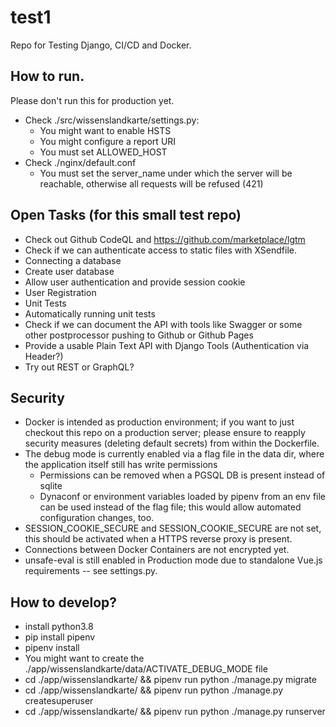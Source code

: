 # test1
Repo for Testing Django, CI/CD and Docker.

## How to run.
Please don't run this for production yet.

* Check ./src/wissenslandkarte/settings.py:
  * You might want to enable HSTS
  * You might configure a report URI
  * You must set ALLOWED_HOST
* Check ./nginx/default.conf
  * You must set the server_name under which the server will be reachable, otherwise all requests will be refused (421) 
## Open Tasks (for this small test repo)
* Check out Github CodeQL and https://github.com/marketplace/lgtm
* Check if we can authenticate access to static files with XSendfile.
* Connecting a database
* Create user database
* Allow user authentication and provide session cookie
* User Registration
* Unit Tests
* Automatically running unit tests
* Check if we can document the API with tools like Swagger or some other postprocessor pushing to Github or Github Pages
* Provide a usable Plain Text API with Django Tools (Authentication via Header?)
* Try out REST or GraphQL?

## Security

* Docker is intended as production environment; if you want to just checkout this repo on a production server;
  please ensure to reapply security measures (deleting default secrets) from within the Dockerfile. 
* The debug mode is currently enabled via a flag file in the data dir, where the application itself still has write permissions
  * Permissions can be removed when a PGSQL DB is present instead of sqlite
  * Dynaconf or environment variables loaded by pipenv from an env file can be used
    instead of the flag file; this would allow automated configuration changes, too.
* SESSION_COOKIE_SECURE and SESSION_COOKIE_SECURE are not set, this should be activated when a HTTPS reverse proxy is present.
* Connections between Docker Containers are not encrypted yet.
* unsafe-eval is still enabled in Production mode due to standalone Vue.js requirements -- see settings.py.

## How to develop?

* install python3.8
* pip install pipenv
* pipenv install
* You might want to create the ./app/wissenslandkarte/data/ACTIVATE_DEBUG_MODE file
* cd ./app/wissenslandkarte/ && pipenv run python ./manage.py migrate
* cd ./app/wissenslandkarte/ && pipenv run python ./manage.py createsuperuser
* cd ./app/wissenslandkarte/ && pipenv run python ./manage.py runserver